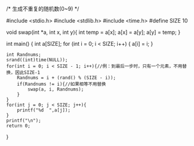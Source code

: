 /*
 生成不重复的随机数(0~9)
*/

#include <stdio.h>
#include <stdlib.h>
#include <time.h>
#define SIZE 10

void swap(int *a, int x, int y){
    int temp = a[x];
    a[x] = a[y];
    a[y] = temp;
}

int main() {
    int a[SIZE];
    for (int i = 0; i < SIZE; i++) {
        a[i] = i;
    }
    
    int Randnums;
    srand((int)time(NULL));
    for(int i = 0; i < SIZE - 1; i++){//例：到最后一步时，只有一个元素，不用替换，因此SIZE-1
        Randnums = i + (rand() % (SIZE - i));
        if(Randnums != i){//如果相等不用替换
            swap(a, i, Randnums);
        }
    }
    for(int j = 0; j < SIZE; j++){
        printf("%d  ",a[j]);
    }
    printf("\n");
    return 0;
}

